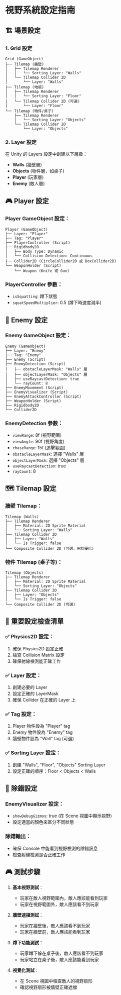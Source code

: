 # 視野系統設定指南

## 🏗️ 場景設定

### 1. Grid 設定
```
Grid (GameObject)
├── Tilemap (牆壁)
│   ├── Tilemap Renderer
│   │   └── Sorting Layer: "Walls"
│   └── Tilemap Collider 2D
│       └── Layer: "Walls"
├── Tilemap (地板)
│   ├── Tilemap Renderer
│   │   └── Sorting Layer: "Floor"
│   └── Tilemap Collider 2D (可選)
│       └── Layer: "Floor"
└── Tilemap (物件/桌子)
    ├── Tilemap Renderer
    │   └── Sorting Layer: "Objects"
    └── Tilemap Collider 2D
        └── Layer: "Objects"
```

### 2. Layer 設定
在 Unity 的 Layers 設定中創建以下層級：
- **Walls** (牆壁層)
- **Objects** (物件層，如桌子)
- **Player** (玩家層)
- **Enemy** (敵人層)

## 🎮 Player 設定

### Player GameObject 設定：
```
Player (GameObject)
├── Layer: "Player"
├── Tag: "Player"
├── PlayerController (Script)
├── Rigidbody2D
│   ├── Body Type: Dynamic
│   └── Collision Detection: Continuous
├── Collider2D (CircleCollider2D 或 BoxCollider2D)
└── WeaponHolder (Script)
    └── Weapon (Knife 或 Gun)
```

### PlayerController 參數：
- `isSquatting`: 蹲下狀態
- `squatSpeedMultiplier`: 0.5 (蹲下時速度減半)

## 👾 Enemy 設定

### Enemy GameObject 設定：
```
Enemy (GameObject)
├── Layer: "Enemy"
├── Tag: "Enemy"
├── Enemy (Script)
├── EnemyDetection (Script)
│   ├── obstacleLayerMask: "Walls" 層
│   ├── objectLayerMask: "Objects" 層
│   ├── useRaycastDetection: true
│   └── rayCount: 8
├── EnemyMovement (Script)
├── EnemyVisualizer (Script)
├── EnemyAttackController (Script)
├── WeaponHolder (Script)
├── Rigidbody2D
└── Collider2D
```

### EnemyDetection 參數：
- `viewRange`: 8f (視野範圍)
- `viewAngle`: 90f (視野角度)
- `chaseRange`: 15f (追擊範圍)
- `obstacleLayerMask`: 選擇 "Walls" 層
- `objectLayerMask`: 選擇 "Objects" 層
- `useRaycastDetection`: true
- `rayCount`: 8

## 🗺️ Tilemap 設定

### 牆壁 Tilemap：
```
Tilemap (Walls)
├── Tilemap Renderer
│   ├── Material: 2D Sprite Material
│   └── Sorting Layer: "Walls"
├── Tilemap Collider 2D
│   ├── Layer: "Walls"
│   └── Is Trigger: false
└── Composite Collider 2D (可選，用於優化)
```

### 物件 Tilemap (桌子等)：
```
Tilemap (Objects)
├── Tilemap Renderer
│   ├── Material: 2D Sprite Material
│   └── Sorting Layer: "Objects"
├── Tilemap Collider 2D
│   ├── Layer: "Objects"
│   └── Is Trigger: false
└── Composite Collider 2D (可選)
```

## 🎯 重要設定檢查清單

### ✅ Physics2D 設定：
1. 確保 Physics2D 設定正確
2. 檢查 Collision Matrix 設定
3. 確保射線檢測能正確工作

### ✅ Layer 設定：
1. 創建必要的 Layer
2. 設定正確的 LayerMask
3. 確保 Collider 在正確的 Layer 上

### ✅ Tag 設定：
1. Player 物件設為 "Player" tag
2. Enemy 物件設為 "Enemy" tag
3. 牆壁物件設為 "Wall" tag (可選)

### ✅ Sorting Layer 設定：
1. 創建 "Walls", "Floor", "Objects" Sorting Layer
2. 設定正確的順序：Floor < Objects < Walls

## 🔧 除錯設定

### EnemyVisualizer 設定：
- `showDebugGizmos`: true (在 Scene 視圖中顯示視野)
- 設定適當的顏色來區分不同狀態

### 除錯輸出：
- 確保 Console 中能看到視野檢測的除錯訊息
- 檢查射線檢測是否正確工作

## 🎮 測試步驟

1. **基本視野測試**：
   - 玩家在敵人視野範圍內，敵人應該能看到玩家
   - 玩家在視野範圍外，敵人應該看不到玩家

2. **牆壁遮擋測試**：
   - 玩家在牆壁後，敵人應該看不到玩家
   - 玩家在牆壁前，敵人應該能看到玩家

3. **蹲下功能測試**：
   - 玩家蹲下躲在桌子後，敵人應該看不到玩家
   - 玩家站立在桌子後，敵人應該能看到玩家

4. **視覺化測試**：
   - 在 Scene 視圖中檢查敵人的視野扇形
   - 確認視野扇形被牆壁正確遮擋
